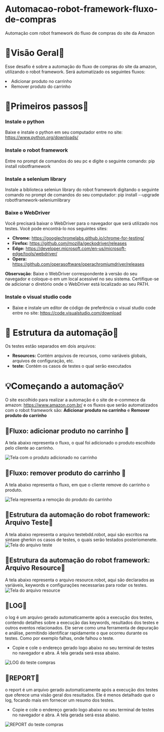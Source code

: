 # Automacao-robot-framework-fluxo-de-compras #
Automação com robot framework do fluxo de compras do site da Amazon

# 👀Visão Geral👀 #
Esse desafio é sobre a automação do fluxo de compras do site da amazon, utilizando o robot framework. Será automatizado os seguintes fluxos:
<li>Adicionar produto no carrinho</li>
<li>Remover produto do carrinho</li>

# 🏃Primeiros passos🏃 #
### Instale o python ###
Baixe e instale o python em seu computador entre no site: https://www.python.org/downloads/
### Instale o robot framework ###
Entre no prompt de comandos do seu pc e digite o seguinte comando: pip install robotframework
### Instale a selenium library ###
Instale a biblioteca seleniun library do robot framework digitando o seguinte comando no prompt de comandos do seu computador: pip install --upgrade robotframework-seleniumlibrary
### Baixe o WebDriver ###
Você precisará baixar o WebDriver para o navegador que será utilizado nos testes. Você pode encontrá-lo nos seguintes sites:
+ **Chrome:** https://googlechromelabs.github.io/chrome-for-testing/
+ **Firefox:** https://github.com/mozilla/geckodriver/releases
+ **Edge:** https://developer.microsoft.com/en-us/microsoft-edge/tools/webdriver/
+ **Opera:** https://github.com/operasoftware/operachromiumdriver/releases

**Observação**: Baixe o WebDriver correspondente à versão do seu navegador e coloque-o em um local acessível no seu sistema. Certifique-se de adicionar o diretório onde o WebDriver está localizado ao seu PATH.
### Instale o visual studio code ###
+ Baixe e instale um editor de código de preferência o visual studio code entre no site: https://code.visualstudio.com/download
# 🔨 Estrutura da automação🔨  #
Os testes estão separados em dois arquivos:
+ **Resources:** Contém arquivos de recursos, como variáveis globais, arquivos de configuração, etc.
+ **teste:** Contém os casos de testes o qual serão executados

# 💡Começando a automação💡 #
O site escolhido para realizar a automação é o site de e-commece da amazon: https://www.amazon.com.br/ e os fluxos que serão automatizados com o robot framework são: **Adicionar produto no carrinho** e **Remover produto do carrinho**

## 🚗Fluxo: adicionar produto no carrinho 🚗 ##
A tela abaixo representa o fluxo, o qual foi adicionado o produto escolhido pelo cliente ao carrinho. 

![Tela com o produto adicionado no carrinho](https://imgur.com/hc87h2u.png)

## 🤏Fluxo: remover produto do carrinho 🤏 ##
A tela abaixo representa o fluxo, em que o cliente remove do carrinho o produto.

![Tela representa a remoção do produto do carrinho](https://imgur.com/IGwPGdV.png)

## 🔎Estrutura da automação do robot framework: Arquivo Teste🔎 ##
A tela abaixo representa o arquivo testebdd.robot, aqui são escritos na sintaxe gherkin os casos de testes, o quais serão testados posteriomenete. 
![Tela do arquivo teste](https://imgur.com/6YSXmqe.png)

## 🔎Estrutura da automação do robot framework: Arquivo Resource🔎 ##
A tela abaixo representa o arquivo resource.robot, aqui são declarados as variáveis, keywords e configurações necessarias para rodar os testes.  
![Tela do arquivo resource](https://imgur.com/Hb0R06x.png)

## 📜LOG📜 ##
o log é um arquivo gerado automaticamente após a execução dos testes, contendo detalhes sobre a execução das keywords, resultados dos testes e outros eventos relacionados. Ele serve como uma ferramenta de depuração e análise, permitindo identificar rapidamente o que ocorreu durante os testes. Como por exemplo falhas, onde falhou o teste.
+ Copie e cole o endereço gerado logo abaixo no seu terminal de testes no navegador e abra. A tela gerada será essa abaixo.

![LOG do teste compras](https://imgur.com/wcq59Eu.png)

## 📌REPORT📌 ##
 o report é um arquivo gerado automaticamente após a execução dos testes que oferece uma visão geral dos resultados. Ele é menos detalhado que o log, focando mais em fornecer um resumo dos testes.
+ Copie e cole o endereço gerado logo abaixo no seu terminal de testes no navegador e abra. A tela gerada será essa abaixo.

![REPORT do teste compras](https://imgur.com/sqfVDNI.png)



